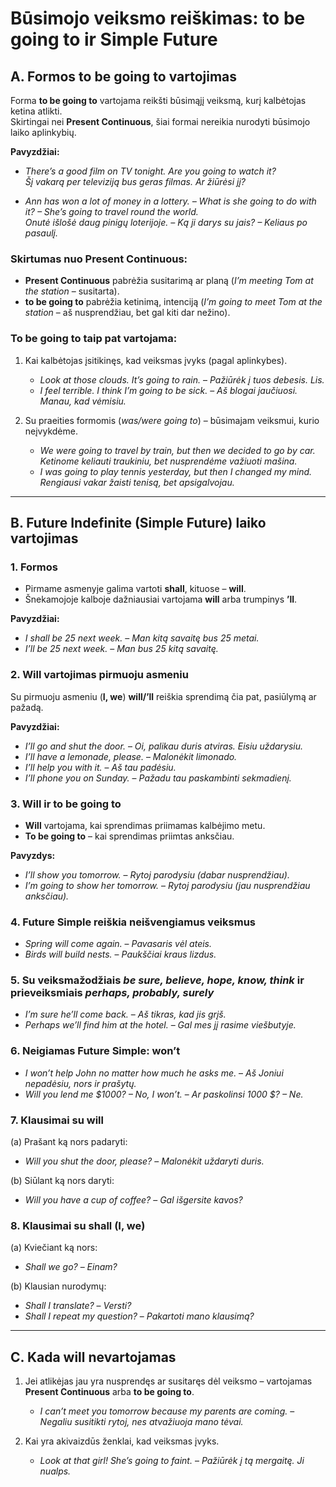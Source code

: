 # Būsimojo veiksmo reiškimas: to be going to ir Simple Future

## A. Formos **to be going to** vartojimas

Forma **to be going to** vartojama reikšti būsimąjį veiksmą, kurį kalbėtojas ketina atlikti.  
Skirtingai nei **Present Continuous**, šiai formai nereikia nurodyti būsimojo laiko aplinkybių.

**Pavyzdžiai:**
- *There’s a good film on TV tonight. Are you going to watch it?*  
  *Šį vakarą per televiziją bus geras filmas. Ar žiūrėsi jį?*  

- *Ann has won a lot of money in a lottery. – What is she going to do with it? – She’s going to travel round the world.*  
  *Onutė išlošė daug pinigų loterijoje. – Ką ji darys su jais? – Keliaus po pasaulį.*  

### Skirtumas nuo Present Continuous:
- **Present Continuous** pabrėžia susitarimą ar planą (*I’m meeting Tom at the station* – susitarta).  
- **to be going to** pabrėžia ketinimą, intenciją (*I’m going to meet Tom at the station* – aš nusprendžiau, bet gal kiti dar nežino).  

### **To be going to** taip pat vartojama:
1. Kai kalbėtojas įsitikinęs, kad veiksmas įvyks (pagal aplinkybes).  
   - *Look at those clouds. It’s going to rain.* – *Pažiūrėk į tuos debesis. Lis.*  
   - *I feel terrible. I think I’m going to be sick.* – *Aš blogai jaučiuosi. Manau, kad vėmisiu.*  

2. Su praeities formomis (*was/were going to*) – būsimajam veiksmui, kurio neįvykdėme.  
   - *We were going to travel by train, but then we decided to go by car.*  
     *Ketinome keliauti traukiniu, bet nusprendėme važiuoti mašina.*  
   - *I was going to play tennis yesterday, but then I changed my mind.*  
     *Rengiausi vakar žaisti tenisą, bet apsigalvojau.*  

---

## B. Future Indefinite (Simple Future) laiko vartojimas

### 1. Formos
- Pirmame asmenyje galima vartoti **shall**, kituose – **will**.  
- Šnekamojoje kalboje dažniausiai vartojama **will** arba trumpinys **’ll**.  

**Pavyzdžiai:**
- *I shall be 25 next week.* – *Man kitą savaitę bus 25 metai.*  
- *I’ll be 25 next week.* – *Man bus 25 kitą savaitę.*  

### 2. Will vartojimas pirmuoju asmeniu
Su pirmuoju asmeniu (**I, we**) **will/’ll** reiškia sprendimą čia pat, pasiūlymą ar pažadą.  

**Pavyzdžiai:**
- *I’ll go and shut the door.* – *Oi, palikau duris atviras. Eisiu uždarysiu.*  
- *I’ll have a lemonade, please.* – *Malonėkit limonado.*  
- *I’ll help you with it.* – *Aš tau padėsiu.*  
- *I’ll phone you on Sunday.* – *Pažadu tau paskambinti sekmadienį.*  

### 3. Will ir to be going to
- **Will** vartojama, kai sprendimas priimamas kalbėjimo metu.  
- **To be going to** – kai sprendimas priimtas anksčiau.  

**Pavyzdys:**
- *I’ll show you tomorrow.* – *Rytoj parodysiu (dabar nusprendžiau).*  
- *I’m going to show her tomorrow.* – *Rytoj parodysiu (jau nusprendžiau anksčiau).*  

### 4. Future Simple reiškia neišvengiamus veiksmus
- *Spring will come again.* – *Pavasaris vėl ateis.*  
- *Birds will build nests.* – *Paukščiai kraus lizdus.*  

### 5. Su veiksmažodžiais *be sure, believe, hope, know, think* ir prieveiksmiais *perhaps, probably, surely*  
- *I’m sure he’ll come back.* – *Aš tikras, kad jis grįš.*  
- *Perhaps we’ll find him at the hotel.* – *Gal mes jį rasime viešbutyje.*  

### 6. Neigiamas Future Simple: **won’t**
- *I won’t help John no matter how much he asks me.* – *Aš Joniui nepadėsiu, nors ir prašytų.*  
- *Will you lend me $1000? – No, I won’t.* – *Ar paskolinsi 1000 $? – Ne.*  

### 7. Klausimai su **will**
(a) Prašant ką nors padaryti:  
- *Will you shut the door, please?* – *Malonėkit uždaryti duris.*  

(b) Siūlant ką nors daryti:  
- *Will you have a cup of coffee?* – *Gal išgersite kavos?*  

### 8. Klausimai su **shall** (I, we)
(a) Kviečiant ką nors:  
- *Shall we go?* – *Einam?*  

(b) Klausian nurodymų:  
- *Shall I translate?* – *Versti?*  
- *Shall I repeat my question?* – *Pakartoti mano klausimą?*  

---

## C. Kada **will** nevartojamas

1. Jei atlikėjas jau yra nusprendęs ar susitaręs dėl veiksmo – vartojamas **Present Continuous** arba **to be going to**.  
   - *I can’t meet you tomorrow because my parents are coming.* – *Negaliu susitikti rytoj, nes atvažiuoja mano tėvai.*  

2. Kai yra akivaizdūs ženklai, kad veiksmas įvyks.  
   - *Look at that girl! She’s going to faint.* – *Pažiūrėk į tą mergaitę. Ji nualps.*  
